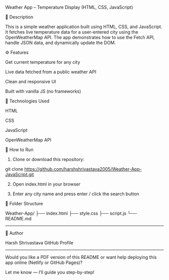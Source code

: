  Weather App – Temperature Display (HTML, CSS, JavaScript)

📌 Description

This is a simple weather application built using HTML, CSS, and JavaScript.
It fetches live temperature data for a user-entered city using the OpenWeatherMap API.
The app demonstrates how to use the Fetch API, handle JSON data, and dynamically update the DOM.
 
⚙️ Features

Get current temperature for any city

Live data fetched from a public weather API

Clean and responsive UI

Built with vanilla JS (no frameworks)
 
🧠 Technologies Used

HTML

CSS

JavaScript

OpenWeatherMap API

🚀 How to Run

1. Clone or download this repository:

git clone https://github.com/harshshrivastava2005/Weather-App-JavaScript.git


2. Open index.html in your browser


3. Enter any city name and press enter / click the search button
 
 
📁 Folder Structure

Weather-App/
├── index.html
├── style.css
├── script.js
└── README.md


---

👤 Author

Harsh Shrivastava
GitHub Profile


---

Would you like a PDF version of this README or want help deploying this app online (Netlify or GitHub Pages)?

Let me know — I’ll guide you step-by-step!
